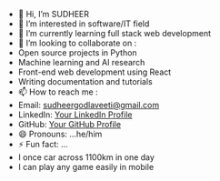 - 👋 Hi, I’m SUDHEER 
- 👀 I’m interested in software/IT field
- 🌱 I’m currently learning full stack web development
- 💞️ I’m looking to collaborate on :
 - Open source projects in Python
 - Machine learning and AI research
 - Front-end web development using React
 - Writing documentation and tutorials
- 📫 How to reach me :
 -  Email: sudheergodlaveeti@gmail.com
 - LinkedIn: [Your LinkedIn Profile](www.linkedin.com/in/godlaveeti-sudheer-achari-a503bb317)
 - GitHub: [Your GitHub Profile](github.com/Sudheer6354)
- 😄 Pronouns: ...he/him
- ⚡ Fun fact: ...
 - I once car across 1100km in one day
 - I can play any game easily in mobile

<!---
Sudheer6354/Sudheer6354 is a ✨ special ✨ repository because its `README.md` (this file) appears on your GitHub profile.
You can click the Preview link to take a look at your changes.
--->
